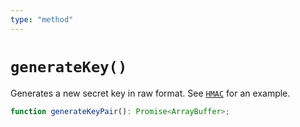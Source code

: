 ```yaml
---
type: "method"
---
```


# `generateKey()`

Generates a new secret key in raw format. See [`HMAC`](/reference/crypto/HMAC) for an example.

```ts
function generateKeyPair(): Promise<ArrayBuffer>;
```
